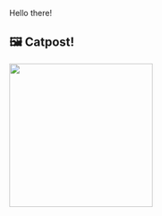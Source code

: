 Hello there!



## 🖼️ Catpost!

<sub>
    <img src="https://cdn2.thecatapi.com/images/Y80WmlYH1.jpg" height="256">
</sub>

